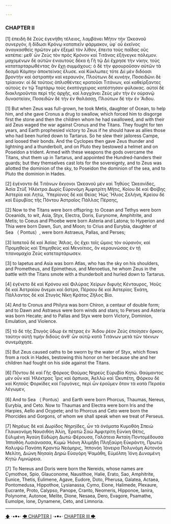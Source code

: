 ```yaml
---

---
```


### CHAPTER II

[1] ἐπειδὴ δὲ Ζεὺς ἐγενήθη τέλειος, λαμβάνει Μῆτιν τὴν Ὠκεανοῦ συνεργόν, ἣ δίδωσι Κρόνῳ καταπιεῖν φάρμακον, ὑφ᾽ οὗ ἐκεῖνος ἀναγκασθεὶς πρῶτον μὲν ἐξεμεῖ τὸν λίθον, ἔπειτα τοὺς παῖδας οὓς κατέπιε: μεθ᾽ ὧν Ζεὺς τὸν πρὸς Κρόνον καὶ Τιτᾶνας ἐξήνεγκε πόλεμον. μαχομένων δὲ αὐτῶν ἐνιαυτοὺς δέκα ἡ Γῆ τῷ Διὶ ἔχρησε τὴν νίκην, τοὺς καταταρταρωθέντας ἂν ἔχῃ συμμάχους: ὁ δὲ τὴν φρουροῦσαν αὐτῶν τὰ δεσμὰ Κάμπην ἀποκτείνας ἔλυσε. καὶ Κύκλωπες τότε Διὶ μὲν διδόασι βροντὴν καὶ ἀστραπὴν καὶ κεραυνόν, Πλούτωνι δὲ κυνέην, Ποσειδῶνι δὲ τρίαιναν: οἱ δὲ τούτοις ὁπλισθέντες κρατοῦσι Τιτάνων, καὶ καθείρξαντες αὐτοὺς ἐν τῷ Ταρτάρῳ τοὺς ἑκατόγχειρας κατέστησαν φύλακας. αὐτοὶ δὲ διακληροῦνται περὶ τῆς ἀρχῆς, καὶ λαγχάνει Ζεὺς μὲν τὴν ἐν οὐρανῷ δυναστείαν, Ποσειδῶν δὲ τὴν ἐν θαλάσσῃ, Πλούτων δὲ τὴν ἐν Ἅιδου.

[1] But when Zeus was full-grown, he took Metis, daughter of Ocean, to help him, and she gave Cronus a drug to swallow, which forced him to disgorge first the stone and then the children whom he had swallowed, and with their aid Zeus waged the war against Cronus and the Titans. They fought for ten years, and Earth prophesied victory to Zeus if he should have as allies those who had been hurled down to Tartarus. So he slew their jailoress Campe, and loosed their bonds. And the Cyclopes then gave Zeus thunder and lightning and a thunderbolt, and on Pluto they bestowed a helmet and on Poseidon a trident. Armed with these weapons the gods overcame the Titans, shut them up in Tartarus, and appointed the Hundred-handers their guards; but they themselves cast lots for the sovereignty, and to Zeus was allotted the dominion of the sky, to Poseidon the dominion of the sea, and to Pluto the dominion in Hades.

[2] ἐγένοντο δὲ Τιτάνων ἔκγονοι Ὠκεανοῦ μὲν καὶ Τηθύος Ὠκεανίδες, Ἀσία Στὺξ Ἠλέκτρα Δωρὶς Εὐρονόμη Ἀμφιτρίτη Μῆτις, Κοίου δὲ καὶ Φοίβης Ἀστερία καὶ Λητώ, Ὑπερίονος δὲ καὶ Θείας Ἠὼς Ἥλιος Σελήνη, Κρείου δὲ καὶ Εὐρυβίας τῆς Πόντου Ἀστραῖος Πάλλας Πέρσης,

[2] Now to the Titans were born offspring: to Ocean and Tethys were born Oceanids, to wit, Asia, Styx, Electra, Doris, Eurynome, Amphitrite, and Metis; to Coeus and Phoebe were born Asteria and Latona; to Hyperion and Thia were born Dawn, Sun, and Moon; to Crius and Eurybia, daughter of Sea （ Pontus）, were born Astraeus, Pallas, and Perses;

[3] Ιαπετοῦ δὲ καὶ Ἀσίας Ἄτλας, ὃς ἔχει τοῖς ὤμοις τὸν οὐρανόν, καὶ Προμηθεὺς καὶ Ἐπιμηθεὺς καὶ Μενοίτιος, ὃν κεραυνώσας ἐν τῇ τιτανομαχία Ζεὺς κατεταρτάρωσεν.

[3] to Iapetus and Asia was born Atlas, who has the sky on his shoulders, and Prometheus, and Epimetheus, and Menoetius, he whom Zeus in the battle with the Titans smote with a thunderbolt and hurled down to Tartarus.

[4] ἐγένετο δὲ καὶ Κρόνου καὶ Φιλύρας Χείρων διφυὴς Κένταυρος, Ἠοῦς δὲ καὶ Ἀστραίου ἄνεμοι καὶ ἄστρα, Πέρσου δὲ καὶ Ἀστερίας Ἑκάτη, Πάλλαντος δὲ καὶ Στυγὸς Νίκη Κράτος Ζῆλος Βία.

[4] And to Cronus and Philyra was born Chiron, a centaur of double form; and to Dawn and Astraeus were born winds and stars; to Perses and Asteria was born Hecate; and to Pallas and Styx were born Victory, Dominion, Emulation, and Violence.

[5] τὸ δὲ τῆς Στυγὸς ὕδωρ ἐκ πέτρας ἐν Ἅιδου ῥέον Ζεὺς ἐποίησεν ὅρκον, ταύτην αὐτῇ τιμὴν διδοὺς ἀνθ᾽ ὧν αὐτῷ κατὰ Τιτάνων μετὰ τῶν τέκνων συνεμάχησε.

[5] But Zeus caused oaths to be sworn by the water of Styx, which flows from a rock in Hades, bestowing this honor on her because she and her children had fought on his side against the Titans.

[6] Πόντου δὲ καὶ Γῆς Φόρκος Θαύμας Νηρεὺς Εὐρυβία Κητώ. Θαύμαντος μὲν οὖν καὶ Ἠλέκτρας Ἶρις καὶ ἅρπυιαι, Ἀελλὼ καὶ Ὠκυπέτη, Φόρκου δὲ καὶ Κητοῦς Φορκίδες καὶ Γοργόνες, περὶ ὧν ἐροῦμεν ὅταν τὰ κατὰ Περσέα λέγωμεν,

[6] And to Sea （ Pontus） and Earth were born Phorcus, Thaumas, Nereus, Eurybia, and Ceto. Now to Thaumas and Electra were born Iris and the Harpies, Aello and Ocypete; and to Phorcus and Ceto were born the Phorcides and Gorgons, of whom we shall speak when we treat of Perseus.

[7] Νηρέως δὲ καὶ Δωρίδος Νηρηίδες, ὧν τὰ ὀνόματα Κυμοθόη Σπειὼ Γλαυκονόμη Ναυσιθόη Ἁλίη, Ἐρατὼ Σαὼ Ἀμφιτρίτη Εὐνίκη Θέτις, Εὐλιμένη Ἀγαύη Εὐδώρη Δωτὼ Φέρουσα, Γαλάτεια Ἀκταίη Ποντομέδουσα Ἱπποθόη Λυσιάνασσα, Κυμὼ Ἠιόνη Ἁλιμήδη Πληξαύρη Εὐκράντη, Πρωτὼ Καλυψὼ Πανόπη Κραντὼ Νεόμηρις, Ἱππονόη Ἰάνειρα Πολυνόμη Αὐτονόη Μελίτη, Διώνη Νησαίη Δηρὼ Εὐαγόρη Ψαμάθη, Εὐμόλπη Ἰόνη Δυναμένη Κητὼ Λιμνώρεια.

[7] To Nereus and Doris were born the Nereids, whose names are Cymothoe, Spio, Glauconome, Nausithoe, Halie, Erato, Sao, Amphitrite, Eunice, Thetis, Eulimene, Agave, Eudore, Doto, Pherusa, Galatea, Actaea, Pontomedusa, Hippothoe, Lysianassa, Cymo, Eione, Halimede, Plexaure, Eucrante, Proto, Calypso, Panope, Cranto, Neomeris, Hipponoe, Ianira, Polynome, Autonoe, Melite, Dione, Nesaea, Dero, Evagore, Psamathe, Eumolpe, Ione, Dynamene, Ceto, and Limnoria.



---

[🡅](/books/apollodorus/toc) ·•⦁•· [🡄 CHAPTER I](/books/apollodorus/Βιβλιοθήκη/Βιβλίο-Α/CHAPTER-I) ·•⦁•· [CHAPTER III 🡆](/books/apollodorus/Βιβλιοθήκη/Βιβλίο-Α/CHAPTER-III)